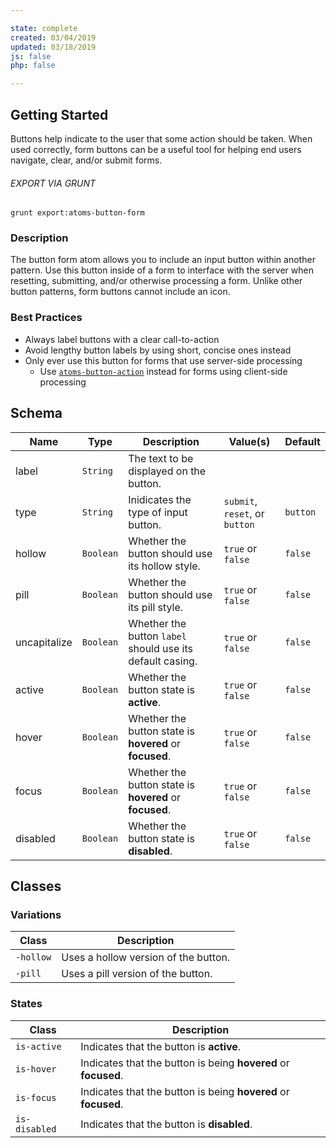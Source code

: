 ```yaml
---

state: complete
created: 03/04/2019
updated: 03/18/2019
js: false
php: false

---
```


## Getting Started

Buttons help indicate to the user that some action should be taken. When used correctly, form buttons can be a useful tool for helping end users navigate, clear, and/or submit forms.

###### EXPORT VIA GRUNT

```
grunt export:atoms-button-form
```


### Description

The button form atom allows you to include an input button within another pattern. Use this button inside of a form to interface with the server when resetting, submitting, and/or otherwise processing a form. Unlike other button patterns, form buttons cannot include an icon.


### Best Practices

- Always label buttons with a clear call-to-action
- Avoid lengthy button labels by using short, concise ones instead
- Only ever use this button for forms that use server-side processing
  - Use [`atoms-button-action`][atoms-button-action] instead for forms using client-side processing


## Schema

| Name            | Type      | Description                                               | Value(s)                                | Default   |
|-----------------|-----------|-----------------------------------------------------------|-----------------------------------------|-----------|
| label           | `String`  | The text to be displayed on the button.                   |                                         |           |
| type            | `String`  | Inidicates the type of input button.                      | `submit`, `reset`, or `button`          | `button`  |
| hollow          | `Boolean` | Whether the button should use its hollow style.           | `true` or `false`                       | `false`   |
| pill            | `Boolean` | Whether the button should use its pill style.             | `true` or `false`                       | `false`   |
| uncapitalize    | `Boolean` | Whether the button `label` should use its default casing. | `true` or `false`                       | `false`                 |
| active          | `Boolean` | Whether the button state is **active**.                   | `true` or `false`                       | `false`   |
| hover           | `Boolean` | Whether the button state is **hovered** or **focused**.   | `true` or `false`                       | `false`   |
| focus           | `Boolean` | Whether the button state is **hovered** or **focused**.   | `true` or `false`                       | `false`   |
| disabled        | `Boolean` | Whether the button state is **disabled**.                 | `true` or `false`                       | `false`   |


## Classes

### Variations

| Class           | Description                                 |
|-----------------|---------------------------------------------|
| `-hollow`       | Uses a hollow version of the button.        |
| `-pill`         | Uses a pill version of the button.          |

### States

| Class             | Description                                                           |
|-------------------|-----------------------------------------------------------------------|
| `is-active`       | Indicates that the button is **active**.                              |
| `is-hover`        | Indicates that the button is being **hovered** or **focused**.        |
| `is-focus`        | Indicates that the button is being **hovered** or **focused**.        |
| `is-disabled`     | Indicates that the button is **disabled**.                            |


[atoms-button-action]: /patterns/20-atoms-buttons-02-button-action/20-atoms-buttons-02-button-action.html
